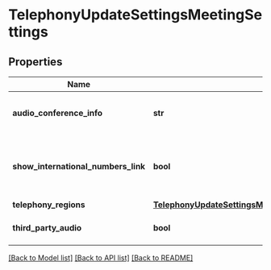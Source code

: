 # TelephonyUpdateSettingsMeetingSettings

## Properties
Name | Type | Description | Notes
------------ | ------------- | ------------- | -------------
**audio_conference_info** | **str** | Third party audio conference info. | [optional] [default to '']
**show_international_numbers_link** | **bool** | Show the international numbers link on the invitation email. | [optional] 
**telephony_regions** | [**TelephonyUpdateSettingsMeetingSettingsTelephonyRegions**](TelephonyUpdateSettingsMeetingSettingsTelephonyRegions.md) |  | [optional] 
**third_party_audio** | **bool** | Third party audio conference. | [optional] 

[[Back to Model list]](../README.md#documentation-for-models) [[Back to API list]](../README.md#documentation-for-api-endpoints) [[Back to README]](../README.md)

